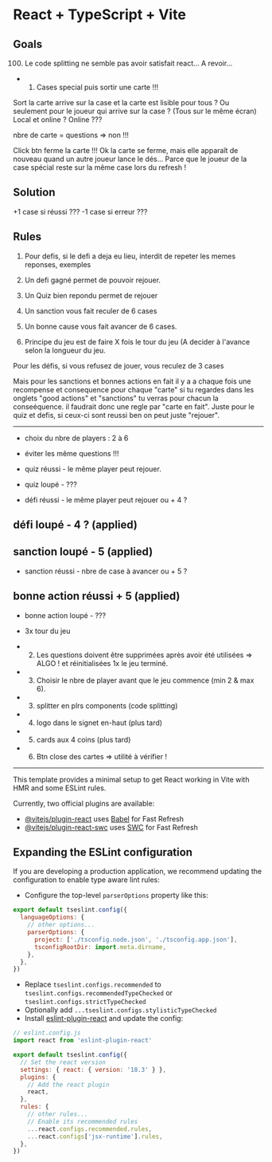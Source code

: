 # React + TypeScript + Vite

## Goals

100) Le code splitting ne semble pas avoir satisfait react... A revoir...

- 1) Cases special puis sortir une carte !!!

Sort la carte arrive sur la case et la carte est lisible pour tous ?
Ou seulement pour le joueur qui arrive sur la case ? (Tous sur le même écran)
Local et online ? Online ???

nbre de carte = questions => non !!!

Click btn ferme la carte !!!
Ok la carte se ferme, mais elle apparaît de nouveau quand un autre joueur lance le dés...
Parce que le joueur de la case spécial reste sur la même case lors du refresh !

## Solution
+1 case si réussi ???
-1 case si erreur ???

## Rules

1. Pour defis, si le defi a deja eu lieu, interdit de repeter les memes reponses, exemples 
2. Un defi gagné permet de pouvoir rejouer.
3. Un Quiz bien repondu permet de rejouer

4. Un sanction vous fait reculer de 6 cases

5. Un bonne cause vous fait avancer de 6 cases.

6. Principe du jeu est de faire X fois le tour du jeu (A decider à l'avance selon la longueur du jeu.

Pour les défis, si vous refusez de jouer, vous reculez de 3 cases

Mais pour les sanctions et bonnes actions en fait il y a a chaque fois une recompense et consequence 
pour chaque "carte" si tu regardes dans les onglets "good actions" et "sanctions" tu verras pour chacun 
la conseéquence. il faudrait donc une regle par "carte en fait".
Juste pour le quiz et defis, si ceux-ci sont reussi ben on peut juste "rejouer".

---

- choix du nbre de players : 2 à 6
- éviter les même questions !!!

- quiz réussi - le même player peut rejouer.
- quiz loupé - ???

- défi réussi - le même player peut rejouer ou + 4 ?
## défi loupé - 4 ? (applied)

## sanction loupé - 5 (applied)
- sanction réussi - nbre de case à avancer ou + 5 ?

## bonne action réussi + 5 (applied)
- bonne action loupé - ???

- 3x tour du jeu


- 2) Les questions doivent être supprimées après avoir été utilisées => ALGO ! et réinitialisées 1x le jeu terminé. 

- 3) Choisir le nbre de player avant que le jeu commence (min 2 & max 6).

- 3) splitter en plrs components (code splitting)

- 4) logo dans le signet en-haut (plus tard)

- 5) cards aux 4 coins (plus tard)

- 6) Btn close des cartes => utilité à vérifier !

---

This template provides a minimal setup to get React working in Vite with HMR and some ESLint rules.

Currently, two official plugins are available:

- [@vitejs/plugin-react](https://github.com/vitejs/vite-plugin-react/blob/main/packages/plugin-react/README.md) uses [Babel](https://babeljs.io/) for Fast Refresh
- [@vitejs/plugin-react-swc](https://github.com/vitejs/vite-plugin-react-swc) uses [SWC](https://swc.rs/) for Fast Refresh

## Expanding the ESLint configuration

If you are developing a production application, we recommend updating the configuration to enable type aware lint rules:

- Configure the top-level `parserOptions` property like this:

```js
export default tseslint.config({
  languageOptions: {
    // other options...
    parserOptions: {
      project: ['./tsconfig.node.json', './tsconfig.app.json'],
      tsconfigRootDir: import.meta.dirname,
    },
  },
})
```

- Replace `tseslint.configs.recommended` to `tseslint.configs.recommendedTypeChecked` or `tseslint.configs.strictTypeChecked`
- Optionally add `...tseslint.configs.stylisticTypeChecked`
- Install [eslint-plugin-react](https://github.com/jsx-eslint/eslint-plugin-react) and update the config:

```js
// eslint.config.js
import react from 'eslint-plugin-react'

export default tseslint.config({
  // Set the react version
  settings: { react: { version: '18.3' } },
  plugins: {
    // Add the react plugin
    react,
  },
  rules: {
    // other rules...
    // Enable its recommended rules
    ...react.configs.recommended.rules,
    ...react.configs['jsx-runtime'].rules,
  },
})
```
